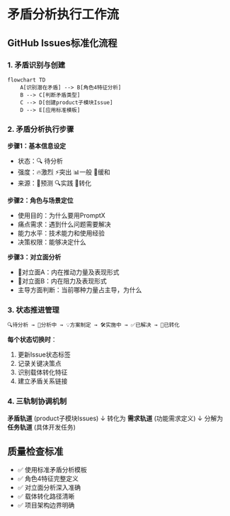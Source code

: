 # 矛盾分析执行工作流

## GitHub Issues标准化流程

### 1. 矛盾识别与创建
```mermaid
flowchart TD
    A[识别潜在矛盾] --> B[角色4特征分析]
    B --> C[判断矛盾类型]
    C --> D[创建product子模块Issue]
    D --> E[应用标准模板]
```

### 2. 矛盾分析执行步骤

**步骤1：基本信息设定**
- 状态：🔍 待分析
- 强度：🔥激烈 ⚡突出 📊一般 🌊缓和  
- 来源：🔮预测 🔍实践 🔄转化

**步骤2：角色与场景定位**
- 使用目的：为什么要用PromptX
- 痛点需求：遇到什么问题需要解决
- 能力水平：技术能力和使用经验
- 决策权限：能够决定什么

**步骤3：对立面分析**
- 🔸对立面A：内在推动力量及表现形式
- 🔹对立面B：内在阻力及表现形式
- 主导方面判断：当前哪种力量占主导，为什么

### 3. 状态推进管理

```bash
🔍待分析 → 📝分析中 → 💡方案制定 → 🛠️实施中 → ✅已解决 → 🔄已转化
```

**每个状态切换时**：
1. 更新Issue状态标签
2. 记录关键决策点
3. 识别载体转化特征
4. 建立矛盾关系链接

### 4. 三轨制协调机制

**矛盾轨道** (product子模块Issues)
↓ 转化为
**需求轨道** (功能需求定义)
↓ 分解为  
**任务轨道** (具体开发任务)

## 质量检查标准

- ✅ 使用标准矛盾分析模板
- ✅ 角色4特征完整定义
- ✅ 对立面分析深入准确
- ✅ 载体转化路径清晰
- ✅ 项目架构边界明确